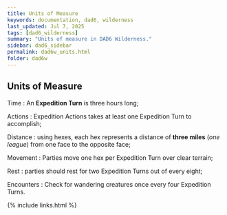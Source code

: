 ```yaml
---
title: Units of Measure
keywords: documentation, dad6, wilderness
last_updated: Jul 7, 2025
tags: [dad6_wilderness]
summary: "Units of measure in DAD6 Wilderness."
sidebar: dad6_sidebar
permalink: dad6w_units.html
folder: dad6w
---
```


## Units of Measure

Time
: An **Expedition Turn** is three hours long;

Actions
: Expedition Actions takes at least one Expedition Turn to accomplish;

Distance
: using hexes, each hex represents a distance of **three miles** (*one league*) from one face to the opposite face;

Movement
: Parties move one hex per Expedition Turn over clear terrain;

Rest
: parties should rest for two Expedition Turns out of every eight;

Encounters
: Check for wandering creatures once every four Expedition Turns.

{% include links.html %}
